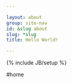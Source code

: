 ```yaml
---

layout: about
group: site-nav
id: &slug about
slug: *slug
title: Hello World!

---
```

{% include JB/setup %}

#home
